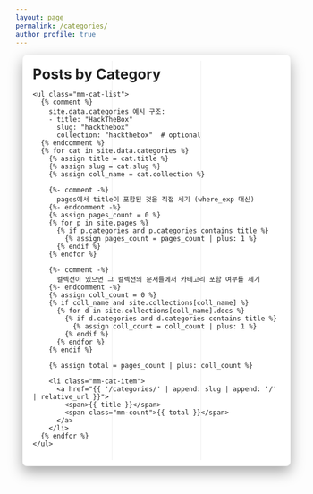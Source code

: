 ```yaml
---
layout: page
permalink: /categories/
author_profile: true
---
```


<style>
/* 네임스페이스로 충돌 최소화 */
.mm-cat-wrap { padding: 0 0.75rem 2rem; }
.mm-cat-box {
  background: #fff; color:#222; border-radius:8px; padding:1.1rem;
  box-shadow:0 10px 24px rgba(0,0,0,0.35); border:1px solid rgba(0,0,0,0.06);
  position:relative; margin-bottom:2rem;
}
.mm-cat-box h1{ margin:0 0 0.6rem 0; font-size:1.6rem; }

/* grid */
.mm-cat-list{
  display:grid !important;
  grid-template-columns: repeat(3,1fr) !important;
  gap:0 !important; list-style:none !important; margin:0; padding:0;
}
.mm-cat-item{ border-bottom:1px solid rgba(0,0,0,0.06); }
.mm-cat-item a{
  display:flex !important; justify-content:space-between; align-items:center;
  padding:0.75rem 1rem; text-decoration:none !important; color:#222 !important;
  font-weight:700;
}
.mm-cat-item a:hover{ background: rgba(111,195,162,0.06) !important; color:#0b6b49 !important; transform:translateX(2px); }
.mm-count{ color:#777; font-weight:600; margin-left:1rem; }

/* vertical dividers */
.mm-cat-box::before, .mm-cat-box::after{
  content:""; position:absolute; top:0.6rem; bottom:0.6rem; width:1px; background:rgba(0,0,0,0.06);
  pointer-events:none;
}
.mm-cat-box::before{ left: calc(33.333% - 0.5px); }
.mm-cat-box::after{ left: calc(66.666% - 0.5px); }

@media (max-width:900px){
  .mm-cat-list{ grid-template-columns: repeat(2,1fr) !important; }
  .mm-cat-box::before, .mm-cat-box::after{ display:none; }
}
@media (max-width:600px){
  .mm-cat-list{ grid-template-columns: repeat(1,1fr) !important; }
}
</style>

<div class="mm-cat-wrap">
  <div class="mm-cat-box">
    <h1>Posts by Category</h1>

    <ul class="mm-cat-list">
      {% comment %}
        site.data.categories 예시 구조:
        - title: "HackTheBox"
          slug: "hackthebox"
          collection: "hackthebox"  # optional
      {% endcomment %}
      {% for cat in site.data.categories %}
        {% assign title = cat.title %}
        {% assign slug = cat.slug %}
        {% assign coll_name = cat.collection %}

        {%- comment -%}
          pages에서 title이 포함된 것을 직접 세기 (where_exp 대신)
        {%- endcomment -%}
        {% assign pages_count = 0 %}
        {% for p in site.pages %}
          {% if p.categories and p.categories contains title %}
            {% assign pages_count = pages_count | plus: 1 %}
          {% endif %}
        {% endfor %}

        {%- comment -%}
          컬렉션이 있으면 그 컬렉션의 문서들에서 카테고리 포함 여부를 세기
        {%- endcomment -%}
        {% assign coll_count = 0 %}
        {% if coll_name and site.collections[coll_name] %}
          {% for d in site.collections[coll_name].docs %}
            {% if d.categories and d.categories contains title %}
              {% assign coll_count = coll_count | plus: 1 %}
            {% endif %}
          {% endfor %}
        {% endif %}

        {% assign total = pages_count | plus: coll_count %}

        <li class="mm-cat-item">
          <a href="{{ '/categories/' | append: slug | append: '/' | relative_url }}">
            <span>{{ title }}</span>
            <span class="mm-count">{{ total }}</span>
          </a>
        </li>
      {% endfor %}
    </ul>
  </div>
</div>
